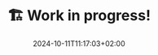 ---
title: 🏗️ Work in progress!
date: 2024-10-11T11:17:03+02:00
hideMeta: true
ShowBreadCrumbs: false
---